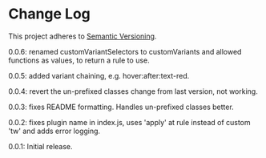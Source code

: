 # Change Log

This project adheres to [Semantic Versioning](http://semver.org/).

0.0.6: renamed customVariantSelectors to customVariants and allowed functions as values, to return a rule to use.

0.0.5: added variant chaining, e.g. hover:after:text-red.

0.0.4: revert the un-prefixed classes change from last version, not working.

0.0.3: fixes README formatting. Handles un-prefixed classes better.

0.0.2: fixes plugin name in index.js, uses 'apply' at rule instead of custom 'tw' and adds error logging.

0.0.1: Initial release.
